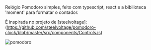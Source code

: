 Relógio Pomodoro simples, feito com typescript, react e a bibilioteca 'moment' para formatar o contador.

É inspirada no projeto de [steelvoltage]: (https://github.com/steelvoltage/pomodoro-clock/blob/master/src/components/Controls.js)

![pomodoro](https://github.com/Eletromaximus/PomodoroClock/blob/master/x1.png)